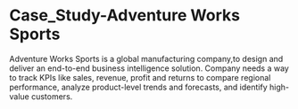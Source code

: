 # Case_Study-Adventure Works Sports
Adventure Works Sports  is a global manufacturing company,to design and deliver an end-to-end business intelligence solution.
Company needs a way to track KPIs like sales, revenue, profit and returns to compare regional performance, analyze product-level trends and forecasts, and identify high-value customers.
